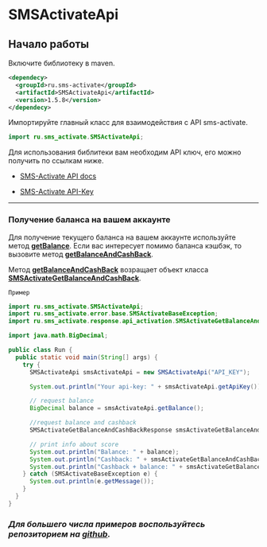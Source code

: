 # SMSActivateApi

## Начало работы 

Включите библиотеку в maven.

```xml
<dependecy>
  <groupId>ru.sms-activate</groupId>
  <artifactId>SMSActivateApi</artifactId>
  <version>1.5.8</version>
</dependecy>
```

Импортируйте главный класс для взаимодействия с API sms-activate.
```java
import ru.sms_activate.SMSActivateApi;
```

Для использования библитеки вам необходим API ключ, его можно получить по ссылкам ниже.

* [SMS-Activate API docs](https://sms-activate.ru/ru/api2)

* [SMS-Activate API-Key](https://sms-activate.ru/ru/profile)

<hr/>

### Получение баланса на вашем аккаунте

Для получение текущего баланса на вашем аккаунте используйте метод [**getBalance**](./docs/SMSActivateApi.md#getBalance). Если вас интересует помимо баланса кэшбэк, то вызовите метод [**getBalanceAndCashBack**](./docs/SMSActivateApi.md#getBalanceAndCashBack).

Метод [**getBalanceAndCashBack**](./docs/SMSActivateApi.md#getBalanceAndCashBack) возращает объект класса [**SMSActivateGetBalanceAndCashBack**](docs/response/api_activation/SMSActivateGetBalanceAndCashBack.md).

`Пример`
```java
import ru.sms_activate.SMSActivateApi;
import ru.sms_activate.error.base.SMSActivateBaseException;
import ru.sms_activate.response.api_activation.SMSActivateGetBalanceAndCashBackResponse;

import java.math.BigDecimal;

public class Run {
  public static void main(String[] args) {
    try {
      SMSActivateApi smsActivateApi = new SMSActivateApi("API_KEY");

      System.out.println("Your api-key: " + smsActivateApi.getApiKey());

      // request balance
      BigDecimal balance = smsActivateApi.getBalance();

      //request balance and cashback
      SMSActivateGetBalanceAndCashBackResponse smsActivateGetBalanceAndCashBackResponse = smsActivateApi.getBalanceAndCashBack();

      // print info about score
      System.out.println("Balance: " + balance);
      System.out.println("Cashback: " + smsActivateGetBalanceAndCashBackResponse.getCashBack());
      System.out.println("Cashback + balance: " + smsActivateGetBalanceAndCashBackResponse.getBalanceAndCashBack());
    } catch (SMSActivateBaseException e) {
      System.out.println(e.getMessage());
    }
  }
}
```

### *Для большего числа примеров воспользуйтесь репозиторием на [github](https://github.com/sms-activate/examples-using-api/).*
